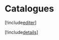 # Catalogues

[!include[editer](catalogues.editer.autogen.md)]

[!include[details](catalogues.details.autogen.md)]
























